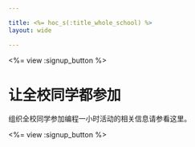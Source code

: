 ```yaml
---

title: <%= hoc_s(:title_whole_school) %>
layout: wide

---
```


<%= view :signup_button %>

# 让全校同学都参加

组织全校同学参加编程一小时活动的相关信息请参看这里。

<%= view :signup_button %>